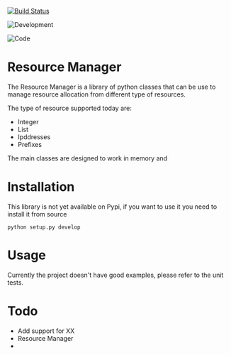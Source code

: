 
[![Build Status](https://travis-ci.org/dgarros/py-resource-manager.svg?branch=master)](https://travis-ci.org/dgarros/py-resource-manager)

![Development](https://img.shields.io/badge/status-Development-yellowgreen.svg?style=flat)

![Code](https://img.shields.io/badge/code%20style-black-000000.svg)

# Resource Manager

The Resource Manager is a library of python classes that can be use to manage resource allocation from different type of resources.

The type of resource supported today are:
- Integer
- List 
- Ipddresses
- Prefixes

The main classes are designed to work in memory and 

# Installation

This library is not yet available on Pypi, if you want to use it you need to install it from source
```
python setup.py develop
```

# Usage

Currently the project doesn't have good examples, please refer to the unit tests.

# Todo 

- Add support for XX
- Resource Manager
- 

